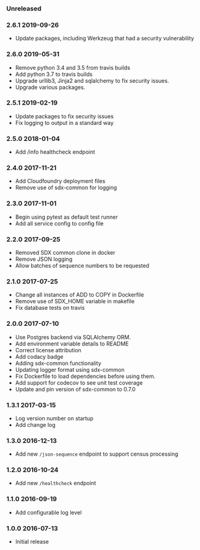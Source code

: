 ### Unreleased

### 2.6.1 2019-09-26
  - Update packages, including Werkzeug that had a security vulnerability

### 2.6.0 2019-05-31
  - Remove python 3.4 and 3.5 from travis builds
  - Add python 3.7 to travis builds
  - Upgrade urllib3, Jinja2 and sqlalchemy to fix security issues.
  - Upgrade various packages.

### 2.5.1 2019-02-19
  - Update packages to fix security issues
  - Fix logging to output in a standard way

### 2.5.0 2018-01-04
  - Add /info healthcheck endpoint

### 2.4.0 2017-11-21
  - Add Cloudfoundry deployment files
  - Remove use of sdx-common for logging

### 2.3.0 2017-11-01
  - Begin using pytest as default test runner
  - Add all service config to config file

### 2.2.0 2017-09-25
  - Removed SDX common clone in docker
  - Remove JSON logging
  - Allow batches of sequence numbers to be requested

### 2.1.0 2017-07-25
  - Change all instances of ADD to COPY in Dockerfile
  - Remove use of SDX_HOME variable in makefile
  - Fix database tests on travis

### 2.0.0 2017-07-10
  - Use Postgres backend via SQLAlchemy ORM.
  - Add environment variable details to README
  - Correct license attribution
  - Add codacy badge
  - Adding sdx-common functionality
  - Updating logger format using sdx-common
  - Fix Dockerfile to load dependencies before using them.
  - Add support for codecov to see unit test coverage
  - Update and pin version of sdx-common to 0.7.0

### 1.3.1 2017-03-15
  - Log version number on startup
  - Add change log

### 1.3.0 2016-12-13
  - Add new `/json-sequence` endpoint to support census processing

### 1.2.0 2016-10-24
  - Add new `/healthcheck` endpoint

### 1.1.0 2016-09-19
  - Add configurable log level

### 1.0.0 2016-07-13
  - Initial release

